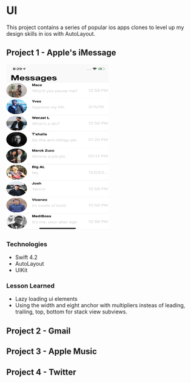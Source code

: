 # UI

This project contains a series of popular ios apps clones to level up my design skills in ios with AutoLayout.


## Project 1 - Apple's iMessage
<img src= "Screenshots/imessage.png" width = 270 height = 440></img>

### Technologies

* Swift 4.2
* AutoLayout
* UIKit

### Lesson Learned

* Lazy loading ui elements
* Using the width and eight anchor with multipliers insteas of leading, trailing, top, bottom for stack view subviews.

## Project 2 - Gmail

## Project 3 - Apple Music

## Project 4 - Twitter
